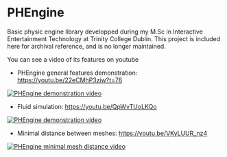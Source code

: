 # PHEngine

Basic physic engine library developped during my M.Sc in Interactive Entertainment Technology at Trinity College Dublin.
This project is included here for archival reference, and is no longer maintained.

You can see a video of its features on youtube

- PHEngine general features demonstration: https://youtu.be/22eCMhP3ziw?t=76

[![PHEngine demonstration video](http://img.youtube.com/vi/22eCMhP3ziw/0.jpg)](https://youtu.be/22eCMhP3ziw?t=76 "PHEngine demonstration")

- Fluid simulation: https://youtu.be/QpWvTUoLKQo

[![PHEngine demonstration video](http://img.youtube.com/vi/QpWvTUoLKQo/0.jpg)](https://youtu.be/QpWvTUoLKQo "PHEngine fluid simulation")

- Minimal distance between meshes: https://youtu.be/VKyLUUR_nz4

[![PHEngine minimal mesh distance video](http://img.youtube.com/vi/VKyLUUR_nz4/0.jpg)](https://youtu.be/VKyLUUR_nz4 "PHEngine minimal mesh distance video")
